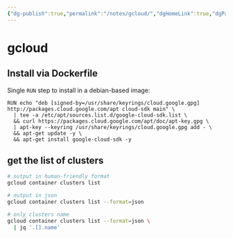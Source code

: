```yaml
---
{"dg-publish":true,"permalink":"/notes/gcloud/","dgHomeLink":true,"dgPassFrontmatter":false,"dgShowBacklinks":true,"dgShowLocalGraph":true}
---
```


# gcloud

## Install via Dockerfile

Single `RUN` step to install in a debian-based image:
```
RUN echo "deb [signed-by=/usr/share/keyrings/cloud.google.gpg] http://packages.cloud.google.com/apt cloud-sdk main" \
  | tee -a /etc/apt/sources.list.d/google-cloud-sdk.list \
  && curl https://packages.cloud.google.com/apt/doc/apt-key.gpg \
  | apt-key --keyring /usr/share/keyrings/cloud.google.gpg add - \
  && apt-get update -y \
  && apt-get install google-cloud-sdk -y
```


## get the list of clusters

```bash
# output in human-friendly format
gcloud container clusters list

# output in json
gcloud container clusters list --format=json

# only clusters name
gcloud container clusters list --format=json \
  | jq '.[].name'
```
